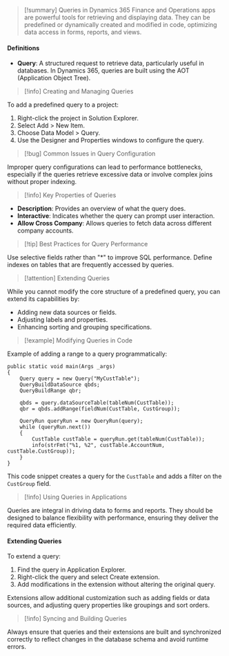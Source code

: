 >[!summary]
>Queries in Dynamics 365 Finance and Operations apps are powerful tools for retrieving and displaying data. They can be predefined or dynamically created and modified in code, optimizing data access in forms, reports, and views.

#### Definitions
- **Query**: A structured request to retrieve data, particularly useful in databases. In Dynamics 365, queries are built using the AOT (Application Object Tree).

>[!info] Creating and Managing Queries

To add a predefined query to a project:
1. Right-click the project in Solution Explorer.
2. Select Add > New Item.
3. Choose Data Model > Query.
4. Use the Designer and Properties windows to configure the query.

>[!bug] Common Issues in Query Configuration

Improper query configurations can lead to performance bottlenecks, especially if the queries retrieve excessive data or involve complex joins without proper indexing.

>[!info] Key Properties of Queries

- **Description**: Provides an overview of what the query does.
- **Interactive**: Indicates whether the query can prompt user interaction.
- **Allow Cross Company**: Allows queries to fetch data across different company accounts.

>[!tip] Best Practices for Query Performance

Use selective fields rather than "*" to improve SQL performance. Define indexes on tables that are frequently accessed by queries.

>[!attention] Extending Queries

While you cannot modify the core structure of a predefined query, you can extend its capabilities by:
- Adding new data sources or fields.
- Adjusting labels and properties.
- Enhancing sorting and grouping specifications.

>[!example] Modifying Queries in Code

Example of adding a range to a query programmatically:
```X++
public static void main(Args _args)
{
    Query query = new Query("MyCustTable");
    QueryBuildDataSource qbds;
    QueryBuildRange qbr;

    qbds = query.dataSourceTable(tableNum(CustTable));
    qbr = qbds.addRange(fieldNum(CustTable, CustGroup));

    QueryRun queryRun = new QueryRun(query);
    while (queryRun.next())
    {
        CustTable custTable = queryRun.get(tableNum(CustTable));
        info(strFmt("%1, %2", custTable.AccountNum, custTable.CustGroup));
    }
}
```
This code snippet creates a query for the `CustTable` and adds a filter on the `CustGroup` field.

>[!info] Using Queries in Applications

Queries are integral in driving data to forms and reports. They should be designed to balance flexibility with performance, ensuring they deliver the required data efficiently.

#### Extending Queries

To extend a query:
1. Find the query in Application Explorer.
2. Right-click the query and select Create extension.
3. Add modifications in the extension without altering the original query.

Extensions allow additional customization such as adding fields or data sources, and adjusting query properties like groupings and sort orders.

>[!info] Syncing and Building Queries

Always ensure that queries and their extensions are built and synchronized correctly to reflect changes in the database schema and avoid runtime errors.